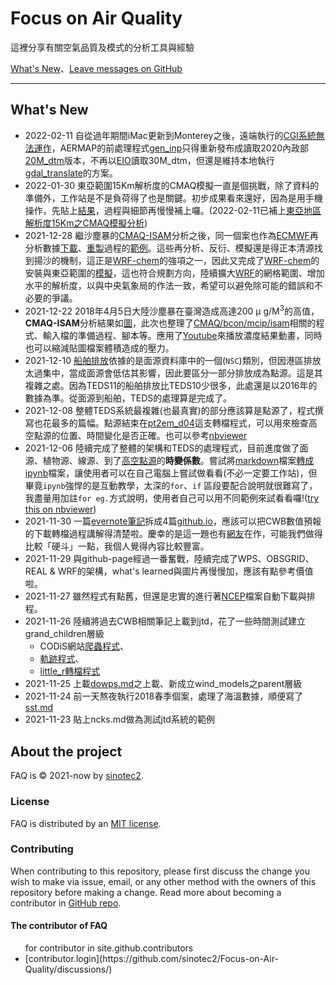 

# Focus on Air Quality

這裡分享有關空氣品質及模式的分析工具與經驗


[What's New](https://sinotec2.github.io/Focus-on-Air-Quality/PlumeModels/REnTG_pathways/gen_inp/)、[Leave messages on GitHub](https://github.com/sinotec2/Focus-on-Air-Quality/discussions/)

---

## What's New
- 2022-02-11 自從過年期間iMac更新到Monterey之後，遠端執行的[CGI系統無法運作](https://discussions.apple.com/thread/253579026)，AERMAP的前處理程式[gen_inp](https://sinotec2.github.io/Focus-on-Air-Quality/PlumeModels/REnTG_pathways/gen_inp/)只得重新發布成讀取2020內政部[20M_dtm](https://data.gov.tw/dataset/138563)版本，不再以[EIO](https://pypi.org/project/elevation/)讀取30M_dtm，但還是維持本地執行[gdal_translate](https://gdal.org/programs/gdal_translate.html)的方案。
- 2022-01-30 東亞範圍15Km解析度的CMAQ模擬一直是個挑戰，除了資料的準備外，工作站是不是負荷得了也是關鍵。初步成果看來還好，因為是用手機操作，先貼上[結果](http://125.229.149.182/soong/pm10.gif)，過程與細節再慢慢補上囉。(2022-02-11已補上[東亞地區解析度15Km之CMAQ模擬分析](https://sinotec2.github.io/Focus-on-Air-Quality/GridModels/Abundant_NoG_Runs))
- 2021-12-28 繼沙塵暴的[CMAQ-ISAM](https://sinotec2.github.io/Focus-on-Air-Quality/GridModels/ISAM/)分析之後，同一個案也作為[ECMWF](https://ads.atmosphere.copernicus.eu/cdsapp#!/dataset/cams-global-reanalysis-eac4?tab=overview)再分析數據[下載](https://sinotec2.github.io/Focus-on-Air-Quality/_rean/EC_ReAna/)、[重製](https://sinotec2.github.io/Focus-on-Air-Quality/AQana/GAQuality/ECMWF_rean/grb2D1m3/)過程的[範例](https://sinotec2.github.io/Focus-on-Air-Quality/AQana/GAQuality/ECMWF_rean/grb2D1m3/#%E7%B5%90%E6%9E%9C%E6%AA%A2%E8%A6%96)。這些再分析、反衍、模擬還是得正本清源找到揚沙的機制，這正是[WRF-chem](https://ruc.noaa.gov/wrf/wrf-chem/)的強項之一，因此又完成了[WRF-chem](https://sinotec2.github.io/Focus-on-Air-Quality/wind_models/WRF-chem/)的安裝與東亞範圍的[模擬](https://sinotec2.github.io/Focus-on-Air-Quality/wind_models/WRF-chem/rd_dust/#%E7%B5%90%E6%9E%9C%E6%AA%A2%E6%A0%B8)，這也符合規劃方向，陸續擴大[WRF](https://sinotec2.github.io/Focus-on-Air-Quality/wind_models/WRF/)的網格範圍、增加水平的解析度，以與中央氣象局的作法一致，希望可以避免除可能的錯誤和不必要的爭議。
- 2021-12-22 2018年4月5日大陸沙塵暴在臺灣造成高達200 &mu; g/M<sup>3</sup>的高值，**CMAQ-ISAM**分析結果如[圖](https://sinotec2.github.io/Focus-on-Air-Quality/GridModels/ISAM/SA_PM25_IONS/#%E6%88%90%E6%9E%9C%E6%AA%A2%E8%A6%96)，此次也整理了[CMAQ/bcon/mcip/isam](https://sinotec2.github.io/Focus-on-Air-Quality/GridModels/BCON/)相關的程式、輸入檔的準備過程、腳本等。應用了[Youtube](https://www.youtube.com/watch?v=8EbU2FIIOTU)來播放濃度結果動畫，同時也可以縮減貼圖檔案體積造成的壓力。
- 2021-12-10 [船舶排放](https://sinotec2.github.io/Focus-on-Air-Quality/EmisProc/ship/)依據的是面源資料庫中的一個(`NSC`)類別，但因港區排放太過集中，當成面源會低估其影響，因此要區分一部分排放成為點源。這是其複雜之處。因為TEDS11的船舶排放比TEDS10少很多，此處還是以2016年的數據為準。從面源到船舶，TEDS的處理算是完成了。
- 2021-12-08 整體TEDS系統最複雜(也最真實)的部分應該算是點源了，程式撰寫也花最多的篇幅。點源結束在[pt2em_d04](https://sinotec2.github.io/Focus-on-Air-Quality/EmisProc/ptse/pt2em_d04/)這支轉檔程式，可以用來檢查高空點源的位置、時間變化是否正確。也可以參考[nbviewer](https://nbviewer.org/github/sinotec2/Focus-on-Air-Quality/blob/main/EmisProc/ptse/pt2em_d04.ipynb)
- 2021-12-06 陸續完成了整體的架構和TEDS的處理程式，目前進度做了面源、植物源、線源、到了[高空點源](https://sinotec2.github.io/Focus-on-Air-Quality/EmisProc/ptse/ptseE_ONS)的**時變係數**。嘗試將[markdown](https://raw.githubusercontent.com/sinotec2/Focus-on-Air-Quality/main/EmisProc/ptse/ptseE_ONS.md)檔案[轉成](https://sinotec2.github.io/Focus-on-Air-Quality/utilities/md2ipynb)[ipynb](https://raw.githubusercontent.com/sinotec2/Focus-on-Air-Quality/main/EmisProc/ptse/ptseE_ONS.ipynb)檔案，讓使用者可以在自己電腦上嘗試做看看(不必一定要工作站)，但畢竟`ipynb`強悍的是互動教學，太深的`for`、`if` 區段要配合說明就很難寫了，我盡量用加註`for eg.`方式說明，使用者自己可以用不同範例來試看看囉!([try this on nbviewer](https://nbviewer.org/github/sinotec2/Focus-on-Air-Quality/blob/main/EmisProc/ptse/ptseE_ONS.ipynb))
- 2021-11-30 一篇[evernote筆記](https://www.evernote.com/shard/s125/sh/b3f7003a-fd1d-4918-b617-1acb90b45219/25b5cbe6b72feca8dc5f0cec636eee78)拆成4篇[github.io](https://sinotec2.github.io/Focus-on-Air-Quality/wind_models/cwbWRF_3Km/)，應該可以把CWB數值預報的下載轉檔過程講解得清楚啦。慶幸的是這一題也有[網友](https://medium.com/%E6%9F%BF%E7%94%9C%E8%8C%B6%E9%A6%99/pygrib-%E7%AC%AC%E4%B8%80%E7%AB%A0-6b47e54f9085)在作，可能我們做得比較「硬斗」一點，我個人覺得內容比較豐富。
- 2021-11-29 與github-page經過一番奮戰，陸續完成了WPS、OBSGRID、REAL & WRF的架構，what's learned與圖片再慢慢加，應該有點參考價值啦。
- 2021-11-27 雖然程式有點舊，但還是忠實的進行著[NCEP](https://sinotec2.github.io/Focus-on-Air-Quality/wind_models/NCEP/)檔案自動下載與排程。
- 2021-11-26 陸續將過去CWB相關筆記上載到jtd，花了一些時間測試建立grand_children層級
  - CODiS網站[爬蟲程式](https://sinotec2.github.io/Focus-on-Air-Quality/wind_models/CODiS/cwb_daily_download/)、
  - [軌跡程式](https://sinotec2.github.io/Focus-on-Air-Quality/wind_models/CODiS/traj/)、
  - [little_r轉檔程式](https://sinotec2.github.io/Focus-on-Air-Quality/wind_models/CODiS/add_srfFF/)
- 2021-11-25 上載[dowps.md](https://sinotec2.github.io/Focus-on-Air-Quality/wind_models/WPS/)之上載、新成立wind_models之parent層級
- 2021-11-24 前一天熬夜執行2018春季個案，處理了海溫數據，順便寫了[sst.md](https://sinotec2.github.io/Focus-on-Air-Quality/wind_models/SST/)
- 2021-11-23 貼上ncks.md做為測試jtd系統的範例

## About the project

FAQ is &copy; 2021-now by [sinotec2](http://github.com/sinotec2/).

### License

FAQ is distributed by an [MIT license](https://github.com/pmarsceill/just-the-docs/tree/master/LICENSE.txt).

### Contributing

When contributing to this repository, please first discuss the change you wish to make via issue,
email, or any other method with the owners of this repository before making a change. Read more about becoming a contributor in [GitHub repo](https://github.com/sinotec2/Focus-on-Air-Quality/discussions/).

#### The contributor of FAQ

<ul class="list-style-none">
for contributor in site.github.contributors 
  <li class="d-inline-block mr-1">
 [contributor.login](https://github.com/sinotec2/Focus-on-Air-Quality/discussions/)
  </li>

</ul>
